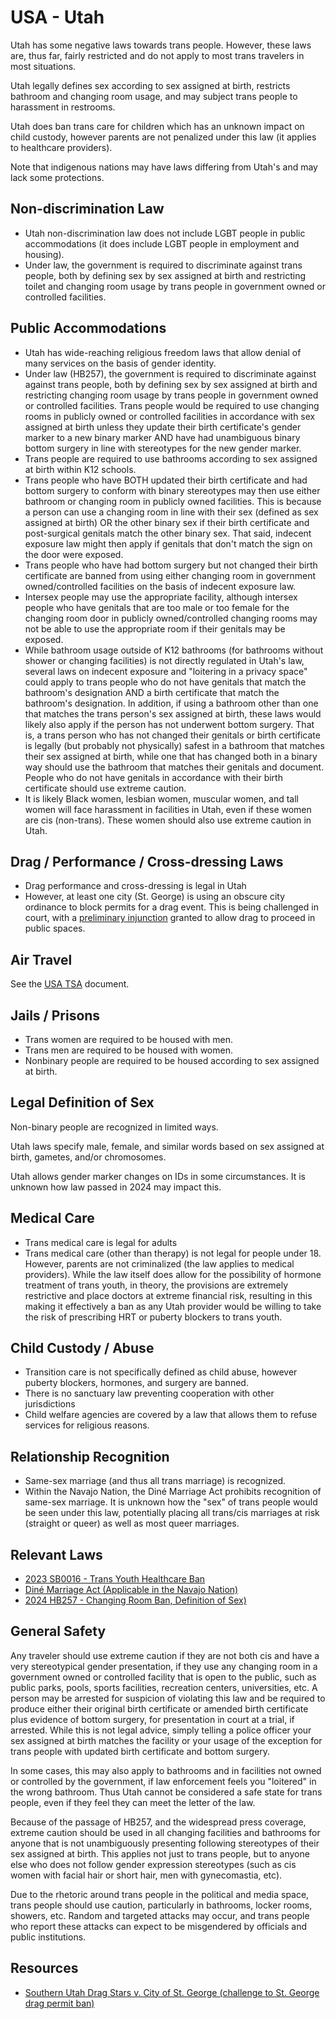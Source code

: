 # USA - Utah

Utah has some negative laws towards trans people. However,
these laws are, thus far, fairly restricted and do not apply to most
trans travelers in most situations.

Utah legally defines sex according to sex assigned at birth, restricts
bathroom and changing room usage, and may subject trans
people to harassment in restrooms.

Utah does ban trans care for children which has an unknown impact on
child custody, however parents are not penalized under this law (it
applies to healthcare providers).

Note that indigenous nations may have laws differing from Utah's
and may lack some protections.

## Non-discrimination Law

 * Utah non-discrimination law does not include LGBT people in public
   accommodations (it does include LGBT people in employment and
   housing).
 * Under law, the government is required to discriminate against
   trans people, both by defining sex by sex assigned at birth and
   restricting toilet and changing room usage by trans people in
   government owned or controlled facilities.

## Public Accommodations

 * Utah has wide-reaching religious freedom laws that allow denial of
   many services on the basis of gender identity.
 * Under law (HB257), the government is required to discriminate against
   against trans people, both by defining sex by sex assigned at birth
   and restricting changing room usage by trans people in government
   owned or controlled facilities.  Trans people would be required to
   use changing rooms in publicly owned or controlled facilities in
   accordance with sex assigned at birth unless they update their birth
   certificate's gender marker to a new binary marker AND have had
   unambiguous binary bottom surgery in line with stereotypes for the
   new gender marker.
 * Trans people are required to use bathrooms according to sex assigned
   at birth within K12 schools.
 * Trans people who have BOTH updated their birth certificate and had
   bottom surgery to conform with binary stereotypes may then use either
   bathroom or changing room in publicly owned facilities.  This is
   because a person can use a changing room in line with their sex
   (defined as sex assigned at birth) OR the other binary sex if their
   birth certificate and post-surgical genitals match the other binary
   sex.  That said, indecent exposure law might then apply if genitals
   that don't match the sign on the door were exposed.
 * Trans people who have had bottom surgery but not changed their birth
   certificate are banned from using either changing room in government
   owned/controlled facilities on the basis of indecent exposure law.
 * Intersex people may use the appropriate facility, although intersex
   people who have genitals that are too male or too female for the
   changing room door in publicly owned/controlled changing rooms may
   not be able to use the appropriate room if their genitals may be exposed.
 * While bathroom usage outside of K12 bathrooms (for bathrooms without
   shower or changing facilities) is not directly regulated in Utah's
   law, several laws on indecent exposure and "loitering in a privacy
   space" could apply to trans people who do not have genitals that
   match the bathroom's designation AND a birth certificate that match
   the bathroom's designation. In addition, if using a bathroom other
   than one that matches the trans person's sex assigned at birth, these
   laws would likely also apply if the person has not underwent bottom
   surgery.  That is, a trans person who has not changed their genitals
   or birth certificate is legally (but probably not physically) safest
   in a bathroom that matches their sex assigned at birth, while one
   that has changed both in a binary way should use the bathroom that
   matches their genitals and document. People who do not have genitals
   in accordance with their birth certificate should use extreme
   caution.
 * It is likely Black women, lesbian women, muscular women, and tall
   women will face harassment in facilities in Utah, even if these women
   are cis (non-trans).  These women should also use extreme caution in
   Utah.

## Drag / Performance / Cross-dressing Laws

 * Drag performance and cross-dressing is legal in Utah
 * However, at least one city (St. George) is using an obscure city
   ordinance to block permits for a drag event. This is being challenged
   in court, with a [preliminary
   injunction](https://storage.courtlistener.com/recap/gov.uscourts.utd.139943/gov.uscourts.utd.139943.63.0.pdf)
   granted to allow drag to proceed in public spaces.

## Air Travel

See the [USA TSA](notes/tsa.md) document.

## Jails / Prisons

 * Trans women are required to be housed with men.
 * Trans men are required to be housed with women.
 * Nonbinary people are required to be housed according to sex
   assigned at birth.

## Legal Definition of Sex

Non-binary people are recognized in limited ways.

Utah laws specify male, female, and similar words based on sex assigned
at birth, gametes, and/or chromosomes.

Utah allows gender marker changes on IDs in some circumstances.  It is
unknown how law passed in 2024 may impact this.

## Medical Care

 * Trans medical care is legal for adults
 * Trans medical care (other than therapy) is not legal for people under 18.
   However, parents are not criminalized (the law applies to medical
   providers). While the law itself does allow for the possibility of
   hormone treatment of trans youth, in theory, the provisions are
   extremely restrictive and place doctors at extreme financial risk,
   resulting in this making it effectively a ban as any Utah provider would be
   willing to take the risk of prescribing HRT or puberty blockers to
   trans youth.

## Child Custody / Abuse

 * Transition care is not specifically defined as child abuse, however
   puberty blockers, hormones, and surgery are banned.
 * There is no sanctuary law preventing cooperation with other
   jurisdictions
 * Child welfare agencies are covered by a law that allows them to
   refuse services for religious reasons.
 
## Relationship Recognition

 * Same-sex marriage (and thus all trans marriage) is recognized.
 * Within the Navajo Nation, the Diné Marriage Act prohibits recognition
   of same-sex marriage. It is unknown how the "sex" of trans people
   would be seen under this law, potentially placing all trans/cis
   marriages at risk (straight or queer) as well as most queer
   marriages.

## Relevant Laws

 * [2023 SB0016 - Trans Youth Healthcare Ban](https://legiscan.com/UT/text/SB0016/id/2668336)
 * [Diné Marriage Act (Applicable in the Navajo Nation)](https://courts.navajo-nsn.gov/Resolutions/29-05%20Marriage%20Act.pdf)
 * [2024 HB257 - Changing Room Ban, Definition of Sex)](https://le.utah.gov/~2024/bills/static/HB0257.html)

## General Safety

Any traveler should use extreme caution if they are not both cis and
have a very stereotypical gender presentation, if they use
any changing room in a government owned or controlled facility that is
open to the public, such as public parks, pools, sports facilities,
recreation centers, universities, etc.  A person may be arrested for
suspicion of violating this law and be required to produce either their
original birth certificate or amended birth certificate plus evidence of
bottom surgery, for presentation in court at a trial, if arrested.
While this is not legal advice, simply telling a police officer your sex
assigned at birth matches the facility or your usage of the exception
for trans people with updated birth certificate and bottom surgery.

In some cases, this may also apply to bathrooms and in facilities not
owned or controlled by the government, if law enforcement feels you
"loitered" in the wrong bathroom.  Thus Utah cannot be considered a safe
state for trans people, even if they feel they can meet the letter of
the law.

Because of the passage of HB257, and the widespread press coverage, extreme
caution should be used in all changing facilities and bathrooms for anyone
that is not unambiguously presenting following stereotypes of their sex
assigned at birth. This applies not just to trans people, but to anyone
else who does not follow gender expression stereotypes (such as cis
women with facial hair or short hair, men with gynecomastia, etc).

Due to the rhetoric around trans people in the political and media
space, trans people should use caution, particularly in bathrooms,
locker rooms, showers, etc.  Random and targeted attacks may occur, and
trans people who report these attacks can expect to be misgendered by
officials and public institutions.

## Resources

 * [Southern Utah Drag Stars v. City of St. George (challenge to St.  George drag permit ban)](https://www.acluutah.org/en/cases/southern-utah-drag-stars-v-city-st-george)


